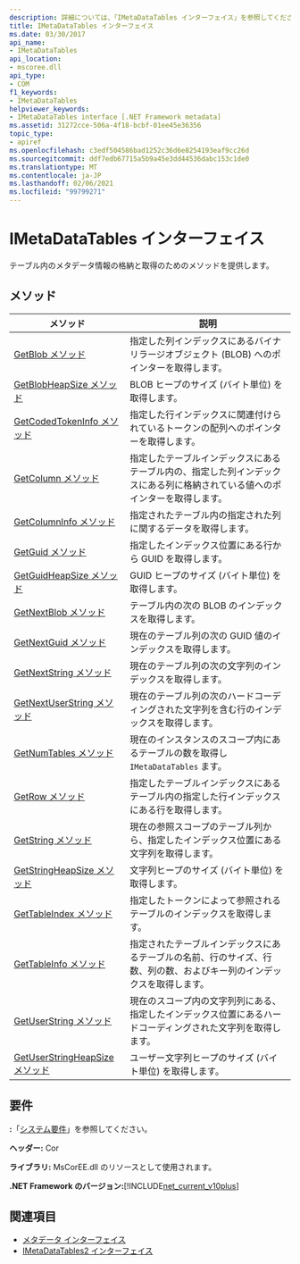 ```yaml
---
description: 詳細については、「IMetaDataTables インターフェイス」を参照してください。
title: IMetaDataTables インターフェイス
ms.date: 03/30/2017
api_name:
- IMetaDataTables
api_location:
- mscoree.dll
api_type:
- COM
f1_keywords:
- IMetaDataTables
helpviewer_keywords:
- IMetaDataTables interface [.NET Framework metadata]
ms.assetid: 31272cce-506a-4f18-bcbf-01ee45e36356
topic_type:
- apiref
ms.openlocfilehash: c3edf504586bad1252c36d6e8254193eaf9cc26d
ms.sourcegitcommit: ddf7edb67715a5b9a45e3dd44536dabc153c1de0
ms.translationtype: MT
ms.contentlocale: ja-JP
ms.lasthandoff: 02/06/2021
ms.locfileid: "99799271"
---
```

# <a name="imetadatatables-interface"></a>IMetaDataTables インターフェイス

テーブル内のメタデータ情報の格納と取得のためのメソッドを提供します。  
  
## <a name="methods"></a>メソッド  
  
|メソッド|説明|  
|------------|-----------------|  
|[GetBlob メソッド](imetadatatables-getblob-method.md)|指定した列インデックスにあるバイナリラージオブジェクト (BLOB) へのポインターを取得します。|  
|[GetBlobHeapSize メソッド](imetadatatables-getblobheapsize-method.md)|BLOB ヒープのサイズ (バイト単位) を取得します。|  
|[GetCodedTokenInfo メソッド](imetadatatables-getcodedtokeninfo-method.md)|指定した行インデックスに関連付けられているトークンの配列へのポインターを取得します。|  
|[GetColumn メソッド](imetadatatables-getcolumn-method.md)|指定したテーブルインデックスにあるテーブル内の、指定した列インデックスにある列に格納されている値へのポインターを取得します。|  
|[GetColumnInfo メソッド](imetadatatables-getcolumninfo-method.md)|指定されたテーブル内の指定された列に関するデータを取得します。|  
|[GetGuid メソッド](imetadatatables-getguid-method.md)|指定したインデックス位置にある行から GUID を取得します。|  
|[GetGuidHeapSize メソッド](imetadatatables-getguidheapsize-method.md)|GUID ヒープのサイズ (バイト単位) を取得します。|  
|[GetNextBlob メソッド](imetadatatables-getnextblob-method.md)|テーブル内の次の BLOB のインデックスを取得します。|  
|[GetNextGuid メソッド](imetadatatables-getnextguid-method.md)|現在のテーブル列の次の GUID 値のインデックスを取得します。|  
|[GetNextString メソッド](imetadatatables-getnextstring-method.md)|現在のテーブル列の次の文字列のインデックスを取得します。|  
|[GetNextUserString メソッド](imetadatatables-getnextuserstring-method.md)|現在のテーブル列の次のハードコーディングされた文字列を含む行のインデックスを取得します。|  
|[GetNumTables メソッド](imetadatatables-getnumtables-method.md)|現在のインスタンスのスコープ内にあるテーブルの数を取得し `IMetaDataTables` ます。|  
|[GetRow メソッド](imetadatatables-getrow-method.md)|指定したテーブルインデックスにあるテーブル内の指定した行インデックスにある行を取得します。|  
|[GetString メソッド](imetadatatables-getstring-method.md)|現在の参照スコープのテーブル列から、指定したインデックス位置にある文字列を取得します。|  
|[GetStringHeapSize メソッド](imetadatatables-getstringheapsize-method.md)|文字列ヒープのサイズ (バイト単位) を取得します。|  
|[GetTableIndex メソッド](imetadatatables-gettableindex-method.md)|指定したトークンによって参照されるテーブルのインデックスを取得します。|  
|[GetTableInfo メソッド](imetadatatables-gettableinfo-method.md)|指定されたテーブルインデックスにあるテーブルの名前、行のサイズ、行数、列の数、およびキー列のインデックスを取得します。|  
|[GetUserString メソッド](imetadatatables-getuserstring-method.md)|現在のスコープ内の文字列列にある、指定したインデックス位置にあるハードコーディングされた文字列を取得します。|  
|[GetUserStringHeapSize メソッド](imetadatatables-getuserstringheapsize-method.md)|ユーザー文字列ヒープのサイズ (バイト単位) を取得します。|  
  
## <a name="requirements"></a>要件  

 **:**「[システム要件](../../get-started/system-requirements.md)」を参照してください。  
  
 **ヘッダー:** Cor  
  
 **ライブラリ:** MsCorEE.dll のリソースとして使用されます。  
  
 **.NET Framework のバージョン:**[!INCLUDE[net_current_v10plus](../../../../includes/net-current-v10plus-md.md)]  
  
## <a name="see-also"></a>関連項目

- [メタデータ インターフェイス](metadata-interfaces.md)
- [IMetaDataTables2 インターフェイス](imetadatatables2-interface.md)
